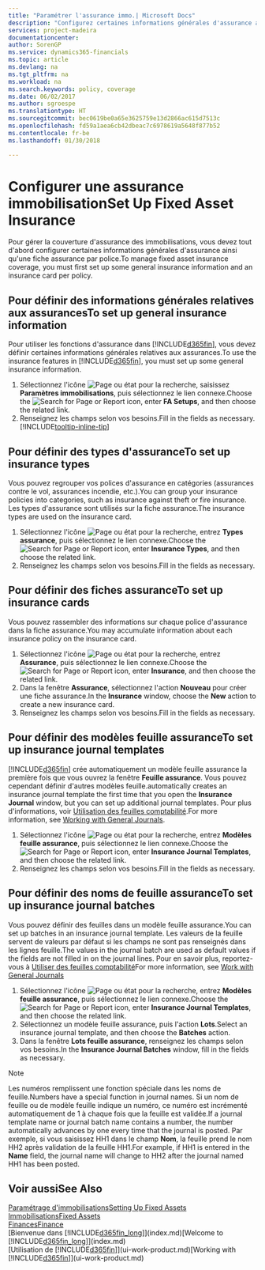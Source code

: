 ```yaml
---
title: "Paramétrer l'assurance immo.| Microsoft Docs"
description: "Configurez certaines informations générales d'assurance ainsi qu'une fiche assurance par police pour gérer la couverture d'assurance des immobilisations."
services: project-madeira
documentationcenter: 
author: SorenGP
ms.service: dynamics365-financials
ms.topic: article
ms.devlang: na
ms.tgt_pltfrm: na
ms.workload: na
ms.search.keywords: policy, coverage
ms.date: 06/02/2017
ms.author: sgroespe
ms.translationtype: HT
ms.sourcegitcommit: bec0619be0a65e3625759e13d2866ac615d7513c
ms.openlocfilehash: fd59a1aea6cb42dbeac7c6978619a5648f877b52
ms.contentlocale: fr-be
ms.lasthandoff: 01/30/2018

---
```

# <a name="set-up-fixed-asset-insurance"></a><span data-ttu-id="e42bc-103">Configurer une assurance immobilisation</span><span class="sxs-lookup"><span data-stu-id="e42bc-103">Set Up Fixed Asset Insurance</span></span>
<span data-ttu-id="e42bc-104">Pour gérer la couverture d'assurance des immobilisations, vous devez tout d'abord configurer certaines informations générales d'assurance ainsi qu'une fiche assurance par police.</span><span class="sxs-lookup"><span data-stu-id="e42bc-104">To manage fixed asset insurance coverage, you must first set up some general insurance information and an insurance card per policy.</span></span>

## <a name="to-set-up-general-insurance-information"></a><span data-ttu-id="e42bc-105">Pour définir des informations générales relatives aux assurances</span><span class="sxs-lookup"><span data-stu-id="e42bc-105">To set up general insurance information</span></span>
<span data-ttu-id="e42bc-106">Pour utiliser les fonctions d'assurance dans [!INCLUDE[d365fin](includes/d365fin_md.md)], vous devez définir certaines informations générales relatives aux assurances.</span><span class="sxs-lookup"><span data-stu-id="e42bc-106">To use the insurance features in [!INCLUDE[d365fin](includes/d365fin_md.md)], you must set up some general insurance information.</span></span>  

1. <span data-ttu-id="e42bc-107">Sélectionnez l'icône ![Page ou état pour la recherche](media/ui-search/search_small.png "icône Page ou état pour la recherche"), saisissez **Paramètres immobilisations**, puis sélectionnez le lien connexe.</span><span class="sxs-lookup"><span data-stu-id="e42bc-107">Choose the ![Search for Page or Report](media/ui-search/search_small.png "Search for Page or Report icon") icon, enter **FA Setups**, and then choose the related link.</span></span>  
2. <span data-ttu-id="e42bc-108">Renseignez les champs selon vos besoins.</span><span class="sxs-lookup"><span data-stu-id="e42bc-108">Fill in the fields as necessary.</span></span> [!INCLUDE[tooltip-inline-tip](includes/tooltip-inline-tip_md.md)]  

## <a name="to-set-up-insurance-types"></a><span data-ttu-id="e42bc-109">Pour définir des types d'assurance</span><span class="sxs-lookup"><span data-stu-id="e42bc-109">To set up insurance types</span></span>
<span data-ttu-id="e42bc-110">Vous pouvez regrouper vos polices d'assurance en catégories (assurances contre le vol, assurances incendie, etc.).</span><span class="sxs-lookup"><span data-stu-id="e42bc-110">You can group your insurance policies into categories, such as insurance against theft or fire insurance.</span></span> <span data-ttu-id="e42bc-111">Les types d'assurance sont utilisés sur la fiche assurance.</span><span class="sxs-lookup"><span data-stu-id="e42bc-111">The insurance types are used on the insurance card.</span></span>

1. <span data-ttu-id="e42bc-112">Sélectionnez l'icône ![Page ou état pour la recherche](media/ui-search/search_small.png "icône Page ou état pour la recherche"), entrez **Types assurance**, puis sélectionnez le lien connexe.</span><span class="sxs-lookup"><span data-stu-id="e42bc-112">Choose the ![Search for Page or Report](media/ui-search/search_small.png "Search for Page or Report icon") icon, enter **Insurance Types**, and then choose the related link.</span></span>  
2. <span data-ttu-id="e42bc-113">Renseignez les champs selon vos besoins.</span><span class="sxs-lookup"><span data-stu-id="e42bc-113">Fill in the fields as necessary.</span></span>

## <a name="to-set-up-insurance-cards"></a><span data-ttu-id="e42bc-114">Pour définir des fiches assurance</span><span class="sxs-lookup"><span data-stu-id="e42bc-114">To set up insurance cards</span></span>
<span data-ttu-id="e42bc-115">Vous pouvez rassembler des informations sur chaque police d'assurance dans la fiche assurance.</span><span class="sxs-lookup"><span data-stu-id="e42bc-115">You may accumulate information about each insurance policy on the insurance card.</span></span>  

1. <span data-ttu-id="e42bc-116">Sélectionnez l'icône ![Page ou état pour la recherche](media/ui-search/search_small.png "Page ou état pour la recherche"), entrez **Assurance**, puis sélectionnez le lien connexe.</span><span class="sxs-lookup"><span data-stu-id="e42bc-116">Choose the ![Search for Page or Report](media/ui-search/search_small.png "Search for Page or Report icon") icon, enter **Insurance**, and then choose the related link.</span></span>  
2. <span data-ttu-id="e42bc-117">Dans la fenêtre **Assurance**, sélectionnez l'action **Nouveau** pour créer une fiche assurance.</span><span class="sxs-lookup"><span data-stu-id="e42bc-117">In the **Insurance** window, choose the **New** action to create a  new insurance card.</span></span>  
3. <span data-ttu-id="e42bc-118">Renseignez les champs selon vos besoins.</span><span class="sxs-lookup"><span data-stu-id="e42bc-118">Fill in the fields as necessary.</span></span>

## <a name="to-set-up-insurance-journal-templates"></a><span data-ttu-id="e42bc-119">Pour définir des modèles feuille assurance</span><span class="sxs-lookup"><span data-stu-id="e42bc-119">To set up insurance journal templates</span></span>
[!INCLUDE[d365fin](includes/d365fin_md.md)] <span data-ttu-id="e42bc-120">crée automatiquement un modèle feuille assurance la première fois que vous ouvrez la fenêtre **Feuille assurance**. Vous pouvez cependant définir d'autres modèles feuille.</span><span class="sxs-lookup"><span data-stu-id="e42bc-120">automatically creates an insurance journal template the first time that you open the **Insurance Journal** window, but you can set up additional journal templates.</span></span> <span data-ttu-id="e42bc-121">Pour plus d'informations, voir [Utilisation des feuilles comptabilité](ui-work-general-journals.md).</span><span class="sxs-lookup"><span data-stu-id="e42bc-121">For more information, see [Working with General Journals](ui-work-general-journals.md).</span></span>  

1. <span data-ttu-id="e42bc-122">Sélectionnez l'icône ![Page ou état pour la recherche](media/ui-search/search_small.png "icône Page ou état pour la recherche"), entrez **Modèles feuille assurance**, puis sélectionnez le lien connexe.</span><span class="sxs-lookup"><span data-stu-id="e42bc-122">Choose the ![Search for Page or Report](media/ui-search/search_small.png "Search for Page or Report icon") icon, enter **Insurance Journal Templates**, and then choose the related link.</span></span>  
2. <span data-ttu-id="e42bc-123">Renseignez les champs selon vos besoins.</span><span class="sxs-lookup"><span data-stu-id="e42bc-123">Fill in the fields as necessary.</span></span>

## <a name="to-set-up-insurance-journal-batches"></a><span data-ttu-id="e42bc-124">Pour définir des noms de feuille assurance</span><span class="sxs-lookup"><span data-stu-id="e42bc-124">To set up insurance journal batches</span></span>
<span data-ttu-id="e42bc-125">Vous pouvez définir des feuilles dans un modèle feuille assurance.</span><span class="sxs-lookup"><span data-stu-id="e42bc-125">You can set up batches in an insurance journal template.</span></span> <span data-ttu-id="e42bc-126">Les valeurs de la feuille servent de valeurs par défaut si les champs ne sont pas renseignés dans les lignes feuille.</span><span class="sxs-lookup"><span data-stu-id="e42bc-126">The values in the journal batch are used as default values if the fields are not filled in on the journal lines.</span></span> <span data-ttu-id="e42bc-127">Pour en savoir plus, reportez-vous à [Utiliser des feuilles comptabilité](ui-work-general-journals.md)</span><span class="sxs-lookup"><span data-stu-id="e42bc-127">For more information, see [Work with General Journals](ui-work-general-journals.md)</span></span>  

1. <span data-ttu-id="e42bc-128">Sélectionnez l'icône ![Page ou état pour la recherche](media/ui-search/search_small.png "icône Page ou état pour la recherche"), entrez **Modèles feuille assurance**, puis sélectionnez le lien connexe.</span><span class="sxs-lookup"><span data-stu-id="e42bc-128">Choose the ![Search for Page or Report](media/ui-search/search_small.png "Search for Page or Report icon") icon, enter **Insurance Journal Templates**, and then choose the related link.</span></span>  
2. <span data-ttu-id="e42bc-129">Sélectionnez un modèle feuille assurance, puis l'action **Lots**.</span><span class="sxs-lookup"><span data-stu-id="e42bc-129">Select an insurance journal template, and then choose the **Batches** action.</span></span>
3. <span data-ttu-id="e42bc-130">Dans la fenêtre **Lots feuille assurance**, renseignez les champs selon vos besoins.</span><span class="sxs-lookup"><span data-stu-id="e42bc-130">In the **Insurance Journal Batches** window, fill in the fields as necessary.</span></span>

> [!NOTE]  
>   <span data-ttu-id="e42bc-131">Les numéros remplissent une fonction spéciale dans les noms de feuille.</span><span class="sxs-lookup"><span data-stu-id="e42bc-131">Numbers have a special function in journal names.</span></span> <span data-ttu-id="e42bc-132">Si un nom de feuille ou de modèle feuille indique un numéro, ce numéro est incrémenté automatiquement de 1 à chaque fois que la feuille est validée.</span><span class="sxs-lookup"><span data-stu-id="e42bc-132">If a journal template name or journal batch name contains a number, the number automatically advances by one every time that the journal is posted.</span></span> <span data-ttu-id="e42bc-133">Par exemple, si vous saisissez HH1 dans le champ **Nom**, la feuille prend le nom HH2 après validation de la feuille HH1.</span><span class="sxs-lookup"><span data-stu-id="e42bc-133">For example, if HH1 is entered in the **Name** field, the journal name will change to HH2 after the journal named HH1 has been posted.</span></span>

## <a name="see-also"></a><span data-ttu-id="e42bc-134">Voir aussi</span><span class="sxs-lookup"><span data-stu-id="e42bc-134">See Also</span></span>
[<span data-ttu-id="e42bc-135">Paramétrage d'immobilisations</span><span class="sxs-lookup"><span data-stu-id="e42bc-135">Setting Up Fixed Assets</span></span>](fa-setup.md)  
[<span data-ttu-id="e42bc-136">Immobilisations</span><span class="sxs-lookup"><span data-stu-id="e42bc-136">Fixed Assets</span></span>](fa-manage.md)  
[<span data-ttu-id="e42bc-137">Finances</span><span class="sxs-lookup"><span data-stu-id="e42bc-137">Finance</span></span>](finance.md)  
<span data-ttu-id="e42bc-138">[Bienvenue dans [!INCLUDE[d365fin_long](includes/d365fin_long_md.md)]](index.md)</span><span class="sxs-lookup"><span data-stu-id="e42bc-138">[Welcome to [!INCLUDE[d365fin_long](includes/d365fin_long_md.md)]](index.md)</span></span>  
<span data-ttu-id="e42bc-139">[Utilisation de [!INCLUDE[d365fin](includes/d365fin_md.md)]](ui-work-product.md)</span><span class="sxs-lookup"><span data-stu-id="e42bc-139">[Working with [!INCLUDE[d365fin](includes/d365fin_md.md)]](ui-work-product.md)</span></span>

